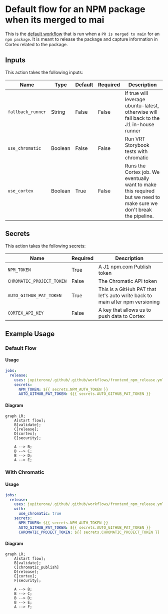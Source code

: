 # Default flow for an NPM package when its merged to mai

This is the [default workflow](../../frontend_npm_release.yml) that is run when a `PR is merged to main` for an `npm package`. It is meant to release the package and capture information in Cortex related to the package.

## Inputs

This action takes the following inputs:

| Name                        | Type    | Default                      | Required  | Description                                                                            |
| --------------------------- | ------- | ---------------------------- | --------- | -------------------------------------------------------------------------------------- |
| `fallback_runner`           | String  | False                        | False      | If true will leverage ubuntu-latest, otherwise will fall back to the J1 in-house runner
| `use_chromatic`             | Boolean | False                        | False      | Run VRT Storybook tests with chromatic
| `use_cortex`                | Boolean | True                         | False      | Runs the Cortex job. We eventually want to make this required but we need to make sure we don't break the pipeline.
                                                                           
## Secrets

This action takes the following secrets:

| Name                        | Required  | Description                               |
| --------------------------- | --------- | ----------------------------------------- |
| `NPM_TOKEN`                 | True      | A J1 npm.com Publish token
| `CHROMATIC_PROJECT_TOKEN`   | False     | The Chromatic API token
| `AUTO_GITHUB_PAT_TOKEN`     | True      | This is a GitHuh PAT that let's auto write back to main after npm versioning
| `CORTEX_API_KEY`            | False     | A key that allows us to push data to Cortex

## Example Usage

### Default Flow

#### Usage

```yaml
jobs:
  release:
    uses: jupiterone/.github/.github/workflows/frontend_npm_release.yml@v#
    secrets:
      NPM_TOKEN: ${{ secrets.NPM_AUTH_TOKEN }}
      AUTO_GITHUB_PAT_TOKEN: ${{ secrets.AUTO_GITHUB_PAT_TOKEN }} 
```

#### Diagram

```mermaid
graph LR;
    A[start flow];
    B[validate];
    C[release];
    D[cortex];
    E[security];

    A --> B;
    B --> C;
    B --> D;
    A --> E;
```

### With Chromatic

#### Usage

```yaml
jobs:
  release:
    uses: jupiterone/.github/.github/workflows/frontend_npm_release.yml@v#
    with:
      use_chromatic: true
    secrets:
      NPM_TOKEN: ${{ secrets.NPM_AUTH_TOKEN }}
      AUTO_GITHUB_PAT_TOKEN: ${{ secrets.AUTO_GITHUB_PAT_TOKEN }} 
      CHROMATIC_PROJECT_TOKEN: ${{ secrets.CHROMATIC_PROJECT_TOKEN }}
```

#### Diagram

```mermaid
graph LR;
    A[start flow];
    B[validate];
    C[chromatic_publish]
    D[release];
    E[cortex];
    F[security];

    A --> B;
    B --> C;
    B --> D;
    B --> E;
    A --> F;
```
